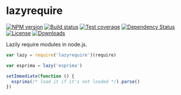 
# lazyrequire

[![NPM version][npm-image]][npm-url]
[![Build status][travis-image]][travis-url]
[![Test coverage][codecov-image]][codecov-url]
[![Dependency Status][david-image]][david-url]
[![License][license-image]][license-url]
[![Downloads][downloads-image]][downloads-url]

Lazily require modules in node.js.

```js
var lazy = require('lazyrequire')(require)

var esprima = lazy('esprima')

setImmediate(function () {
  esprima(/* load it if it's not loaded */).parse()
})
```

[npm-image]: https://img.shields.io/npm/v/lazyrequire.svg?style=flat-square
[npm-url]: https://npmjs.org/package/lazyrequire
[travis-image]: https://img.shields.io/travis/jonathanong/lazyrequire.svg?style=flat-square
[travis-url]: https://travis-ci.org/jonathanong/lazyrequire
[codecov-image]: https://img.shields.io/codecov/c/github/jonathanong/lazyrequire/master.svg?style=flat-square
[codecov-url]: https://codecov.io/github/jonathanong/lazyrequire
[david-image]: http://img.shields.io/david/jonathanong/lazyrequire.svg?style=flat-square
[david-url]: https://david-dm.org/jonathanong/lazyrequire
[license-image]: http://img.shields.io/npm/l/lazyrequire.svg?style=flat-square
[license-url]: LICENSE
[downloads-image]: http://img.shields.io/npm/dm/lazyrequire.svg?style=flat-square
[downloads-url]: https://npmjs.org/package/lazyrequire
